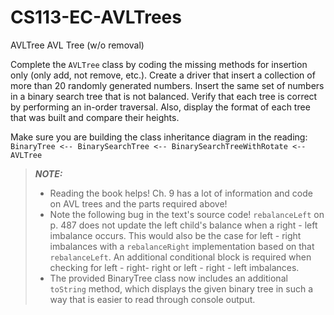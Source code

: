 # CS113-EC-AVLTrees
AVLTree
AVL Tree (w/o removal)

Complete the `AVLTree` class by coding the missing methods for insertion only (only add, not remove, etc.). Create a driver that insert a collection of more than 20 randomly generated numbers. Insert the same set of numbers in a binary search tree that is not balanced.  Verify that each tree is correct by performing an in-order traversal. Also, display the format of each tree that was built and compare their heights.

Make sure you are building the class inheritance diagram in the reading:
`BinaryTree <-- BinarySearchTree <-- BinarySearchTreeWithRotate <-- AVLTree`

> ***NOTE:***
> - Reading the book helps! Ch. 9 has a lot of information and code on AVL trees and the parts required above!
> - Note the following bug in the text's source code! `rebalanceLeft` on p. 487 does not update the left child's balance when a right - left imbalance occurs. This would also be the case for left - right imbalances with a `rebalanceRight` implementation based on that `rebalanceLeft`. An additional conditional block is required when checking for left - right- right or left - right - left imbalances.
> - The provided BinaryTree class now includes an additional `toString` method, which displays the given binary tree in such a way that is easier to read through console output.
